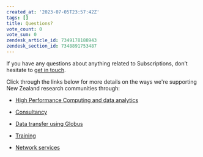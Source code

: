 ```yaml
---
created_at: '2023-07-05T23:57:42Z'
tags: []
title: Questions?
vote_count: 0
vote_sum: 0
zendesk_article_id: 7349178188943
zendesk_section_id: 7348891753487
---
```


If you have any questions about anything related to Subscriptions, don’t
hesitate to [get in touch](mailto:support@nesi.org.nz).

Click through the links below for more details on the ways we're supporting New Zealand research communities through:

- [High Performance Computing and data analytics](https://www.reannz.co.nz/products-and-services/high-performance-computing-and-data-analytics)

- [Consultancy](https://docs.nesi.org.nz/Getting_Started/Getting_Help/Consultancy/)

- [Data transfer using Globus](https://docs.nesi.org.nz/Storage/Data_Transfer_Services/Data_Transfer_using_Globus/)

- [Training](https://www.reannz.co.nz/products-and-services/training)

- [Network services](https://www.reannz.co.nz/products-and-services)
